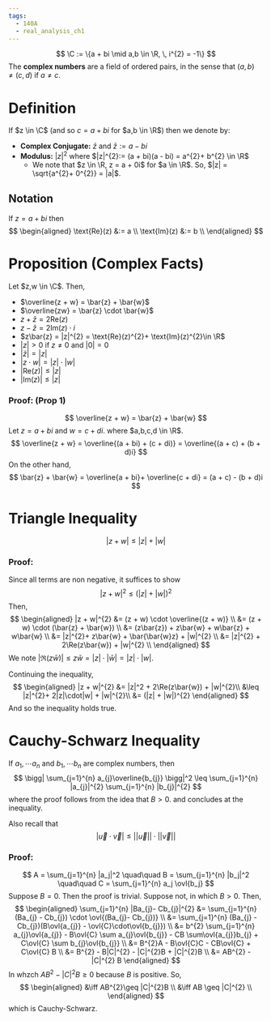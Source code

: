 ```yaml
---
tags:
  - 140A
  - real_analysis_ch1
---
```


$$
\C := \{a + bi \mid a,b \in \R, \, i^{2} = -1\}
$$
The **complex numbers** are a field of ordered pairs, in the sense that $(a, b) \neq (c, d)$ if $a \neq c$.  
# Definition 
If $z \in \C$ (and so $c = a + bi$ for $a,b \in \R$) then we denote by:
- **Complex Conjugate:** $\bar{z}$ and $\bar{z} := a - bi$
- **Modulus:** $|z|^{2}$ where $|z|^{2}:= (a + bi)(a - bi) = a^{2}+ b^{2} \in \R$ 
	- We note that $z \in \R, z = a + 0i$ for $a \in \R$. So, $|z| = \sqrt{a^{2}+ 0^{2}} = |a|$. 

## Notation 
If $z = a + bi$ then 
$$
\begin{aligned}
\text{Re}(z) &:= a \\
\text{Im}(z) &:= b \\
\end{aligned}
$$
# Proposition (Complex Facts)
Let $z,w \in \C$. Then,
- $\overline{z + w} = \bar{z} + \bar{w}$
- $\overline{zw} = \bar{z} \cdot \bar{w}$ 
- $z + \bar{z} = 2\text{Re}(z)$
- $z - \bar{z} = 2\text{Im}(z)\cdot i$
- $z\bar{z} = |z|^{2} = \text{Re}(z)^{2}+ \text{Im}(z)^{2}\in \R$
- $|z|>0$ if $z \neq 0$ and $|0| = 0$
- $|\bar{z}| = |z|$
- $|z\cdot w| = |z| \cdot |w|$
- $|\text{Re}(z)| \leq |z|$ 
- $|\text{Im}(z)| \leq |z|$
### Proof: (Prop 1)
$$
\overline{z + w} = \bar{z} + \bar{w}
$$
Let $z = a + bi$ and $w = c + di$. where $a,b,c,d \in \R$. 
$$
\overline{z + w} = \overline{(a + bi) + (c + di)} = \overline{(a + c) + (b + d)i}
$$
On the other hand, 
$$
\bar{z} + \bar{w} = \overline{a + bi}+ \overline{c + di}  = (a + c) - (b + d)i
$$
# Triangle Inequality
$$
|z + w| \leq |z| + |w|
$$
### Proof:
Since all terms are non negative, it suffices to show 
$$
|z + w|^{2}\leq (|z| + |w|)^{2}
$$
Then,
$$
\begin{aligned}
|z + w|^{2}
&= (z + w) \cdot \overline{(z + w)} \\
&= (z + w) \cdot (\bar{z} + \bar{w}) \\
&= (z\bar{z}) + z\bar{w} + w\bar{z} + w\bar{w} \\
&= |z|^{2}+ z\bar{w} + \bar{\bar{w}z} + |w|^{2} \\
&= |z|^{2} + 2\Re(z\bar{w}) + |w|^{2} \\
\end{aligned}
$$
We note $|\Re(z\bar{w})| \leq z\bar{w} = |z|\cdot |\bar{w}| = |z|\cdot |w|$. 

Continuing the inequality, 
$$
\begin{aligned}
|z + w|^{2}
&= |z|^2 + 2\Re(z\bar{w}) + |w|^{2}\\
&\leq |z|^{2}+ 2|z|\cdot|w| + |w|^{2}\\
&= (|z| + |w|)^{2}
\end{aligned}
$$
And so the inequality holds true. 

# Cauchy-Schwarz Inequality
If $a_{1}, \cdots a_n$ and $b_{1}, \cdots b_{n}$ are complex numbers, then 
$$
\bigg| \sum_{j=1}^{n} a_{j}\overline{b_{j}} \bigg|^2
\leq
\sum_{j=1}^{n} |a_{j}|^{2}
\sum_{j=1}^{n} |b_{j}|^{2}
$$
where the proof follows from the idea that $B > 0$. and concludes at the inequality.  

Also recall that 
$$
|\vec{u}\cdot \vec{v}| \leq ||\vec{u}|| \cdot ||\vec{v}||
$$

### Proof:

$$
A = \sum_{j=1}^{n} |a_j|^2 \quad\quad B = \sum_{j=1}^{n} |b_j|^2 \quad\quad C = \sum_{j=1}^{n} a_j \ovl{b_j}
$$
Suppose $B = 0$. Then the proof is trivial. Suppose not, in which $B > 0$. Then, 
$$
\begin{aligned}
\sum_{j=1}^{n} |Ba_{j}- Cb_{j}|^{2}
&= \sum_{j=1}^{n} (Ba_{j} - Cb_{j}) \cdot \ovl{(Ba_{j}- Cb_{j})} \\
&= \sum_{j=1}^{n} (Ba_{j} - Cb_{j})(B\ovl{a_{j}} - \ovl{C}\cdot\ovl{b_{j}}) \\
&= b^{2} \sum_{j=1}^{n} a_{j}\ovl{a_{j}} - B\ovl{C} \sum a_{j}\ovl{b_{j}} - CB \sum\ovl{a_{j}}b_{j} + C\ovl{C} \sum b_{j}\ovl{b_{j}} \\
&= B^{2}A - B\ovl{C}C - CB\ovl{C} + C\ovl{C} B \\
&= B^{2} - B|C|^{2} - |C|^{2}B + |C|^{2}B \\
&= AB^{2} - |C|^{2} B 
\end{aligned}
$$
In whzch $AB^{2}- |C|^{2} B \geq 0$ because $B$ is positive. So, 
$$
\begin{aligned}
&\iff AB^{2}\geq |C|^{2}B \\
&\iff AB \geq |C|^{2} \\ 
\end{aligned}
$$
which is Cauchy-Schwarz. 

